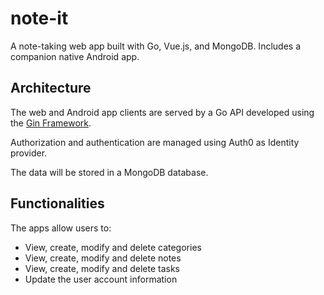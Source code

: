 # note-it
A note-taking web app built with Go, Vue.js, and MongoDB. Includes a companion native Android app.

## Architecture

The web and Android app clients are served by a Go API developed using the [Gin Framework](https://github.com/gin-gonic/gin).

Authorization and authentication are managed using Auth0 as Identity provider.

The data will be stored in a MongoDB database.

## Functionalities

The apps allow users to:
* View, create, modify and delete categories
* View, create, modify and delete notes
* View, create, modify and delete tasks
* Update the user account information
